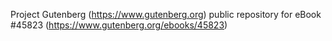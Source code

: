 Project Gutenberg (https://www.gutenberg.org) public repository for eBook #45823 (https://www.gutenberg.org/ebooks/45823)
